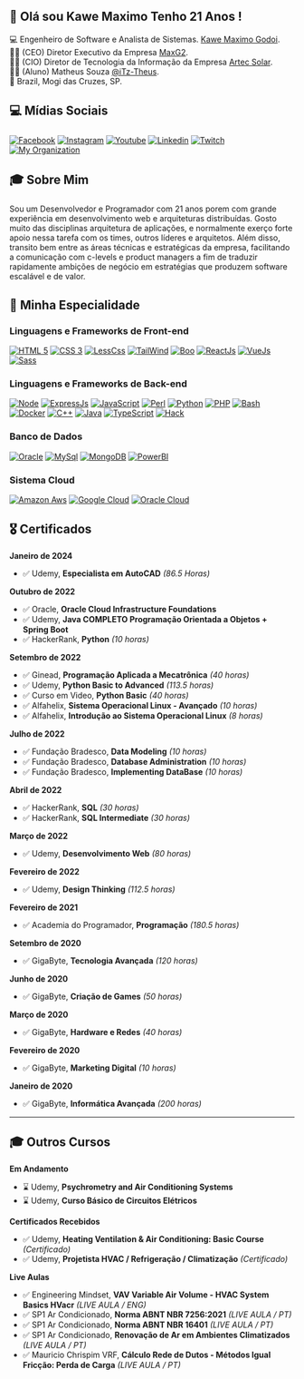 ## 👋 Olá sou Kawe Maximo Tenho 21 Anos !

💻 Engenheiro de Software e Analista de Sistemas. [Kawe Maximo Godoi](https://www.instagram.com/kawe_maximo/).<br>
👨‍💼 (CEO) Diretor Executivo da Empresa [MaxG2](https://maxg2.com).<br>
👨‍💼 (CIO) Diretor de Tecnologia da Informação da Empresa [Artec Solar](https://artecsolar.com.br).<br>
🧑‍🎓 (Aluno) Matheus Souza [@iTz-Theus](https://github.com/ITZ-Theus).<br>
🏡 Brazil, Mogi das Cruzes, SP.

## 💻 Mídias Sociais
###
[![Facebook](https://img.shields.io/badge/Facebook-3b5998?style=for-the-badge&logo=facebook&logoColor=white)](https://www.facebook.com/kawemaximo.maximo)
[![Instagram](https://img.shields.io/badge/Instagram-E1306C?style=for-the-badge&logo=instagram&logoColor=white)](https://www.instagram.com/kawe_maximo/)
[![Youtube](https://img.shields.io/badge/Yotube-FF0000?style=for-the-badge&logo=youtube&logoColor=white)](https://www.youtube.com/channel/UCzfGAeNgcMmrMmfdUUprbMA)
[![Linkedin](https://img.shields.io/badge/Linkedin-0e76a8?style=for-the-badge&logo=linkedin&logoColor=white)](https://www.linkedin.com/in/kawe-maximo-godoi/)
[![Twitch](https://img.shields.io/badge/Twitch-6441a5?style=for-the-badge&logo=twitch&logoColor=white)](https://www.twitch.tv/kawe_maximo)
[![My Organization](https://img.shields.io/badge/Maxg2-E34F26?style=for-the-badge&logo=html5&logoColor=white)](https://maxg2.com)

## 🎓 Sobre Mim 
###
Sou um Desenvolvedor e Programador com 21 anos porem com grande experiência em desenvolvimento web e arquiteturas distribuídas.
Gosto muito das disciplinas arquitetura de aplicações, e normalmente exerço forte apoio nessa tarefa com os times, outros líderes e arquitetos. Além disso, transito bem entre as áreas técnicas e estratégicas da empresa, facilitando a comunicação com c-levels e product managers a fim de traduzir rapidamente ambições de negócio em estratégias que produzem software escalável e de valor.

## 🚀 Minha Especialidade
### Linguagens e Frameworks de Front-end
[![HTML 5](https://img.shields.io/badge/HTML5-E34F26?style=for-the-badge&logo=html5&logoColor=white)](https://www.w3.org/standards/webdesign/htmlcss.html)
[![CSS 3](https://img.shields.io/badge/CSS3-1572B6?style=for-the-badge&logo=css3&logoColor=white)](https://www.w3.org/standards/webdesign/htmlcss.html)
[![LessCss](https://img.shields.io/badge/Less-1d365d?style=for-the-badge&logo=less&logoColor=white)](http://lesscss.org/)
[![TailWind](https://img.shields.io/badge/Tailwind%20CSS-38B2AC?style=for-the-badge&logo=Tailwind%20CSS&logoColor=white)](https://tailwindcss.com/)
[![Boo](https://img.shields.io/badge/Bootstrap-563D7C?style=for-the-badge&logo=bootstrap&logoColor=white)](https://bootstrap.com/)
[![ReactJs](https://img.shields.io/badge/React-20232A?style=for-the-badge&logo=react&logoColor=61DAFB)](https://reactjs.org/)
[![VueJs](https://img.shields.io/badge/Vue.js-35495E?style=for-the-badge&logo=vue.js&logoColor=4FC08d)](https://vuejs.org)
[![Sass](https://img.shields.io/badge/Sass-CC6699?style=for-the-badge&logo=sass&logoColor=white)](https://sass-lang.com/)

### Linguagens e Frameworks de Back-end
[![Node](https://img.shields.io/badge/Node.js-43853D?style=for-the-badge&logo=node.js&logoColor=white)](https://nodejs.org)
[![ExpressJs](https://img.shields.io/badge/express-000000?style=for-the-badge&logo=express&logoColor=white)](https://expressjs.com/)
[![JavaScript](https://img.shields.io/badge/Javascript-e1af24?style=for-the-badge&logo=javascript&logoColor=white)](https://developer.mozilla.org/pt-BR/docs/Web/JavaScript)
[![Perl](https://img.shields.io/badge/Perl-39457E?style=for-the-badge&logo=perl&logoColor=white)](htpps://perl.org)
[![Python](https://img.shields.io/badge/Python-FFD43B?style=for-the-badge&logo=python&logoColor=blue)](https://python.org)
[![PHP](https://img.shields.io/badge/PHP-777BB4?style=for-the-badge&logo=php&logoColor=white)](https://php.net)
[![Bash](https://img.shields.io/badge/Linux-E34F26?style=for-the-badge&logo=linux&logoColor=black)](https://pt.wikipedia.org/wiki/Bash)
[![Docker](https://img.shields.io/badge/Docker-2496ED?style=for-the-badge&logo=docker&logoColor=white)](https://www.docker.com/)
[![C++](https://img.shields.io/badge/C++-00599C?style=for-the-badge&logo=c%2B%2B&logoColor=white)](https://isocpp.org/)
[![Java](https://img.shields.io/badge/Java-007396?style=for-the-badge&logo=openjdk&logoColor=white)](https://www.java.com/)
[![TypeScript](https://img.shields.io/badge/TypeScript-007ACC?style=for-the-badge&logo=typescript&logoColor=white)](https://www.typescriptlang.org/)
[![Hack](https://img.shields.io/badge/Hack-878787?style=for-the-badge&logo=hack&logoColor=white)](https://hacklang.org/)

### Banco de Dados
[![Oracle](https://img.shields.io/badge/Oracle-F80000?style=for-the-badge&logo=oracle&logoColor=black)](htpps://oracle.com)
[![MySql](https://img.shields.io/badge/MySQL-00000F?style=for-the-badge&logo=mysql&logoColor=white)](https://www.mysql.com/)
[![MongoDB](https://img.shields.io/badge/MongoDB-4EA94B?style=for-the-badge&logo=mongodb&logoColor=white)](https://www.mongodb.com/)
[![PowerBI](https://img.shields.io/badge/PowerBI-F2C811?style=for-the-badge&logo=Power%20BI&logoColor=white)](https://powerbi.microsoft.com/pt-br/)

### Sistema Cloud
[![Amazon Aws](https://img.shields.io/badge/Amazon_AWS-232F3E?style=for-the-badge&logo=amazon&logoColor=white)](https://aws.amazon.com/)
[![Google Cloud](https://img.shields.io/badge/Google_Cloud-4285F4?style=for-the-badge&logo=google-cloud&logoColor=white)](https://cloud.google.com/?hl=pt-br)
[![Oracle Cloud](https://img.shields.io/badge/Oracle-F80000?style=for-the-badge&logo=oracle&logoColor=black)](https://www.oracle.com/br/cloud/)

## 🎖️ Certificados

**Janeiro de 2024**  
* ✅ Udemy, **Especialista em AutoCAD** *(86.5 Horas)*

**Outubro de 2022**  
* ✅ Oracle, **Oracle Cloud Infrastructure Foundations**  
* ✅ Udemy, **Java COMPLETO Programação Orientada a Objetos + Spring Boot**  
* ✅ HackerRank, **Python** *(10 horas)*

**Setembro de 2022**  
* ✅ Ginead, **Programação Aplicada a Mecatrônica** *(40 horas)*  
* ✅ Udemy, **Python Basic to Advanced** *(113.5 horas)*  
* ✅ Curso em Video, **Python Basic** *(40 horas)*  
* ✅ Alfahelix, **Sistema Operacional Linux - Avançado** *(10 horas)*  
* ✅ Alfahelix, **Introdução ao Sistema Operacional Linux** *(8 horas)*

**Julho de 2022**  
* ✅ Fundação Bradesco, **Data Modeling** *(10 horas)*  
* ✅ Fundação Bradesco, **Database Administration** *(10 horas)*  
* ✅ Fundação Bradesco, **Implementing DataBase** *(10 horas)*

**Abril de 2022**  
* ✅ HackerRank, **SQL** *(30 horas)*  
* ✅ HackerRank, **SQL Intermediate** *(30 horas)*

**Março de 2022**  
* ✅ Udemy, **Desenvolvimento Web** *(80 horas)*

**Fevereiro de 2022**  
* ✅ Udemy, **Design Thinking** *(112.5 horas)*

**Fevereiro de 2021**  
* ✅ Academia do Programador, **Programação** *(180.5 horas)*

**Setembro de 2020**  
* ✅ GigaByte, **Tecnologia Avançada** *(120 horas)*

**Junho de 2020**  
* ✅ GigaByte, **Criação de Games** *(50 horas)*

**Março de 2020**  
* ✅ GigaByte, **Hardware e Redes** *(40 horas)*

**Fevereiro de 2020**  
* ✅ GigaByte, **Marketing Digital** *(10 horas)*

**Janeiro de 2020**  
* ✅ GigaByte, **Informática Avançada** *(200 horas)*

---

## 🎓 Outros Cursos

**Em Andamento**  
* ⌛ Udemy, **Psychrometry and Air Conditioning Systems**  
* ⌛ Udemy, **Curso Básico de Circuitos Elétricos**  

**Certificados Recebidos**  
* ✅ Udemy, **Heating Ventilation & Air Conditioning: Basic Course** *(Certificado)*  
* ✅ Udemy, **Projetista HVAC / Refrigeração / Climatização** *(Certificado)*  

**Live Aulas**  
* ✅ Engineering Mindset, **VAV Variable Air Volume - HVAC System Basics HVacr** *(LIVE AULA / ENG)*  
* ✅ SP1 Ar Condicionado, **Norma ABNT NBR 7256:2021** *(LIVE AULA / PT)*  
* ✅ SP1 Ar Condicionado, **Norma ABNT NBR 16401** *(LIVE AULA / PT)*  
* ✅ SP1 Ar Condicionado, **Renovação de Ar em Ambientes Climatizados** *(LIVE AULA / PT)*  
* ✅ Mauricio Chrispim VRF, **Cálculo Rede de Dutos - Métodos Igual Fricção: Perda de Carga** *(LIVE AULA / PT)*  

